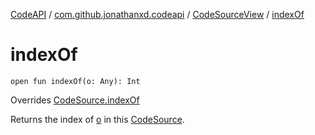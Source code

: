 [CodeAPI](../../index.md) / [com.github.jonathanxd.codeapi](../index.md) / [CodeSourceView](index.md) / [indexOf](.)

# indexOf

`open fun indexOf(o: Any): Int`

Overrides [CodeSource.indexOf](../-code-source/index-of.md)

Returns the index of [o](index-of.md#com.github.jonathanxd.codeapi.CodeSourceView$indexOf(kotlin.Any)/o) in this [CodeSource](../-code-source/index.md).

